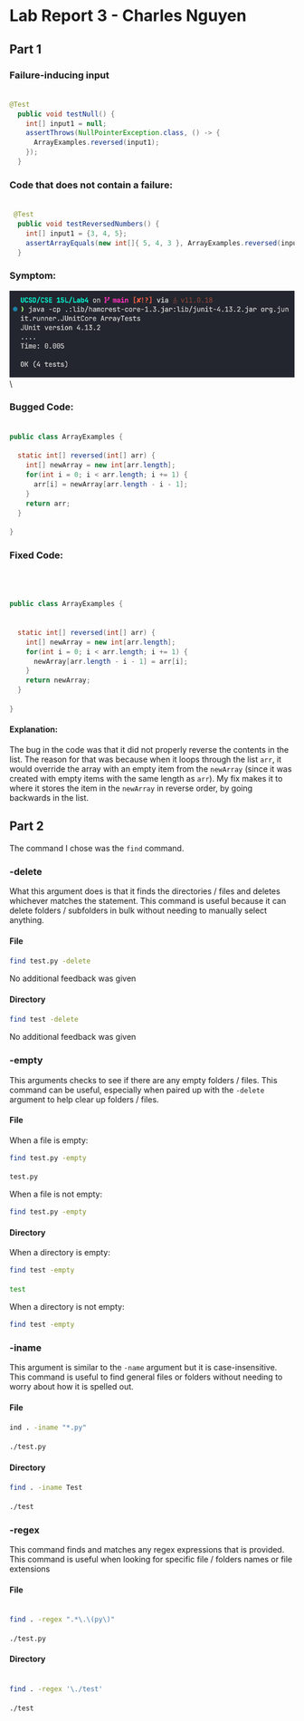 # Lab Report 3 - Charles Nguyen

## Part 1

### Failure-inducing input

```java

@Test
  public void testNull() {
    int[] input1 = null;
    assertThrows(NullPointerException.class, () -> {
      ArrayExamples.reversed(input1);
    });
  }

```

### Code that does not contain a failure:

```java

 @Test
  public void testReversedNumbers() {
    int[] input1 = {3, 4, 5};
    assertArrayEquals(new int[]{ 5, 4, 3 }, ArrayExamples.reversed(input1));
  }

```

### Symptom:

![](screenshots/lab3/junit_test_result.png)
\\

### Bugged Code:

```java

public class ArrayExamples {

  static int[] reversed(int[] arr) {
    int[] newArray = new int[arr.length];
    for(int i = 0; i < arr.length; i += 1) {
      arr[i] = newArray[arr.length - i - 1];
    }
    return arr;
  }

}

```

### Fixed Code:

```java



public class ArrayExamples {


  static int[] reversed(int[] arr) {
    int[] newArray = new int[arr.length];
    for(int i = 0; i < arr.length; i += 1) {
      newArray[arr.length - i - 1] = arr[i];
    }
    return newArray;
  }

}


```

#### Explanation:

The bug in the code was that it did not properly reverse the contents in the list. The reason for that was because when it loops through the list `arr`, it would override the array with an empty item from the `newArray` (since it was created with empty items with the same length as `arr`). My fix makes it to where it stores the item in the `newArray` in reverse order, by going backwards in the list.

## Part 2

The command I chose was the `find` command.

### -delete

What this argument does is that it finds the directories / files and deletes whichever matches the statement. This command is useful because it can delete folders / subfolders in bulk without needing to manually select anything.

#### File

```bash
find test.py -delete
```

No additional feedback was given

#### Directory

```bash
find test -delete
```

No additional feedback was given

### -empty

This arguments checks to see if there are any empty folders / files. This command can be useful, especially when paired up with the `-delete` argument to help clear up folders / files.

#### File

When a file is empty:

```bash
find test.py -empty

test.py
```

When a file is not empty:

```bash
find test.py -empty
```

#### Directory

When a directory is empty:

```bash
find test -empty

test
```

When a directory is not empty:

```bash
find test -empty
```

### -iname

This argument is similar to the `-name` argument but it is case-insensitive. This command is useful to find general files or folders without needing to worry about how it is spelled out.

#### File

```bash
ind . -iname "*.py"

./test.py
```

#### Directory

```bash
find . -iname Test

./test
```

### -regex

This command finds and matches any regex expressions that is provided. This command is useful when looking for specific file / folders names or file extensions

#### File

```bash

find . -regex ".*\.\(py\)"

./test.py

```

#### Directory

```bash

find . -regex '\./test'

./test
```
